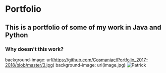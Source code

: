 

# Portfolio


##      This is a portfolio of some of my work in Java and Python

### Why doesn't this work?

background-image: url(https://github.com/Cosmaniac/Portfolio_2017-2018/blob/master/3.jpg)
background-image: url(image.jpg)
![Patrick](http://i0.kym-cdn.com/entries/icons/original/000/025/580/Screen_Shot_2018-03-01_at_12.59.37_PM.png)
